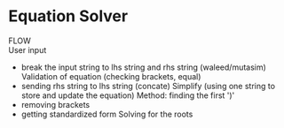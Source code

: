 # Equation Solver

FLOW  
User input
- break the input string to lhs string and rhs string (waleed/mutasim)
Validation of equation (checking brackets, equal)
- sending rhs string to lhs string (concate)
Simplify (using one string to store and update the equation)
Method: finding the first ')' 
- removing brackets 
- getting standardized form
Solving for the roots